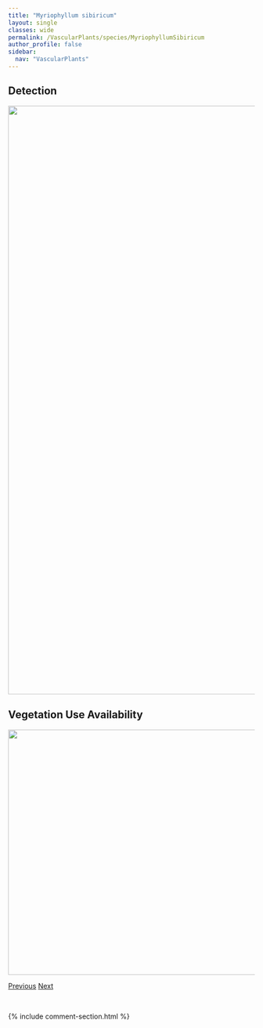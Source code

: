 ```yaml
---
title: "Myriophyllum sibiricum"
layout: single
classes: wide
permalink: /VascularPlants/species/MyriophyllumSibiricum
author_profile: false
sidebar:
  nav: "VascularPlants"
---
```


<h2>Detection</h2>

<a href="https://drive.google.com/uc?export=view&id=1kL7xA-U-_03HGiMbh34HskwHmcDdEbTb">
<img src="https://drive.google.com/uc?export=view&id=1kL7xA-U-_03HGiMbh34HskwHmcDdEbTb" height = "1200" width = "800">
</a>


<h2>Vegetation Use Availability</h2>

<a href="https://drive.google.com/uc?export=view&id=1ED6uYeAFnDacsQvQSWJejy8P-g0UBiLG">
<img src="https://drive.google.com/uc?export=view&id=1ED6uYeAFnDacsQvQSWJejy8P-g0UBiLG" height = "500" width = "1000">
</a>


<a href="/DevelopmentWebsite/VascularPlants/species/MyricaGale" class="pagination--pager" title="Myrica gale">Previous</a> <a href="/DevelopmentWebsite/VascularPlants/species/MyriophyllumVerticillatum" class="pagination--pager" title="Myriophyllum verticillatum">Next</a>

<p>&nbsp;</p>

{% include comment-section.html %}
